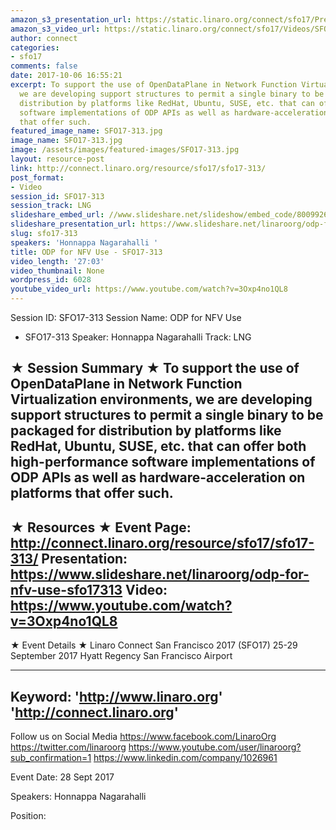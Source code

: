 ```yaml
---
amazon_s3_presentation_url: https://static.linaro.org/connect/sfo17/Presentations/SFO17-313%20ODP%20for%20NFV.pdf
amazon_s3_video_url: https://static.linaro.org/connect/sfo17/Videos/SFO17-313%20ODP%20for%20NFV%20Use.mp4
author: connect
categories:
- sfo17
comments: false
date: 2017-10-06 16:55:21
excerpt: To support the use of OpenDataPlane in Network Function Virtualization environments,
  we are developing support structures to permit a single binary to be packaged for
  distribution by platforms like RedHat, Ubuntu, SUSE, etc. that can offer both high-performance
  software implementations of ODP APIs as well as hardware-acceleration on platforms
  that offer such.
featured_image_name: SFO17-313.jpg
image_name: SFO17-313.jpg
image: /assets/images/featured-images/SFO17-313.jpg
layout: resource-post
link: http://connect.linaro.org/resource/sfo17/sfo17-313/
post_format:
- Video
session_id: SFO17-313
session_track: LNG
slideshare_embed_url: //www.slideshare.net/slideshow/embed_code/80099265
slideshare_presentation_url: https://www.slideshare.net/linaroorg/odp-for-nfv-use-sfo17313
slug: sfo17-313
speakers: 'Honnappa Nagarahalli '
title: ODP for NFV Use - SFO17-313
video_length: '27:03'
video_thumbnail: None
wordpress_id: 6028
youtube_video_url: https://www.youtube.com/watch?v=3Oxp4no1QL8
---
```


Session ID: SFO17-313
Session Name: ODP for NFV Use
- SFO17-313
Speaker: Honnappa Nagarahalli
Track: LNG

★ Session Summary ★
To support the use of OpenDataPlane in Network Function Virtualization environments, we are developing support structures to permit a single binary to be packaged for distribution by platforms like RedHat, Ubuntu, SUSE, etc. that can offer both high-performance software implementations of ODP APIs as well as hardware-acceleration on platforms that offer such.
---------------------------------------------------
★ Resources ★
Event Page: http://connect.linaro.org/resource/sfo17/sfo17-313/
Presentation: https://www.slideshare.net/linaroorg/odp-for-nfv-use-sfo17313
Video: https://www.youtube.com/watch?v=3Oxp4no1QL8
---------------------------------------------------

★ Event Details ★
Linaro Connect San Francisco 2017 (SFO17)
25-29 September 2017
Hyatt Regency San Francisco Airport

---------------------------------------------------
Keyword:
'http://www.linaro.org'
'http://connect.linaro.org'
---------------------------------------------------
Follow us on Social Media
https://www.facebook.com/LinaroOrg
https://twitter.com/linaroorg
https://www.youtube.com/user/linaroorg?sub_confirmation=1
https://www.linkedin.com/company/1026961

Event Date: 28 Sept 2017

Speakers: Honnappa Nagarahalli

Position:
